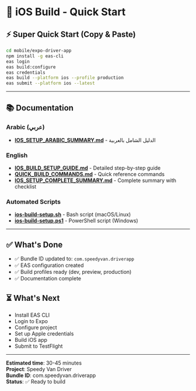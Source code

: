 # 🚀 iOS Build - Quick Start

## ⚡ Super Quick Start (Copy & Paste)

```bash
cd mobile/expo-driver-app
npm install -g eas-cli
eas login
eas build:configure
eas credentials
eas build --platform ios --profile production
eas submit --platform ios --latest
```

---

## 📚 Documentation

### Arabic (عربي)
- **[IOS_SETUP_ARABIC_SUMMARY.md](./IOS_SETUP_ARABIC_SUMMARY.md)** - الدليل الشامل بالعربية

### English
- **[IOS_BUILD_SETUP_GUIDE.md](./IOS_BUILD_SETUP_GUIDE.md)** - Detailed step-by-step guide
- **[QUICK_BUILD_COMMANDS.md](./QUICK_BUILD_COMMANDS.md)** - Quick reference commands
- **[IOS_SETUP_COMPLETE_SUMMARY.md](./IOS_SETUP_COMPLETE_SUMMARY.md)** - Complete summary with checklist

### Automated Scripts
- **[ios-build-setup.sh](./ios-build-setup.sh)** - Bash script (macOS/Linux)
- **[ios-build-setup.ps1](./ios-build-setup.ps1)** - PowerShell script (Windows)

---

## ✅ What's Done
- ✅ Bundle ID updated to: `com.speedyvan.driverapp`
- ✅ EAS configuration created
- ✅ Build profiles ready (dev, preview, production)
- ✅ Documentation complete

## ⏳ What's Next
- Install EAS CLI
- Login to Expo
- Configure project
- Set up Apple credentials
- Build iOS app
- Submit to TestFlight

---

**Estimated time**: 30-45 minutes  
**Project**: Speedy Van Driver  
**Bundle ID**: com.speedyvan.driverapp  
**Status**: ✅ Ready to build











